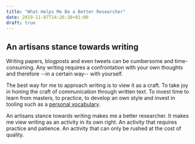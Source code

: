 ```yaml
---
title: "What Helps Me Be a Better Researcher"
date: 2019-11-07T14:26:38+01:00
draft: true
---
```


## An artisans stance towards writing  
Writing papers, blogposts and even tweets can be cumbersome and time-consuming.  Any writing
requires a confrontation with your own thoughts and therefore --in a certain way-- with yourself.

The best way for me to approach writing is to view it as a craft. To take joy in honing the craft
of communication through written text. To invest time to learn from masters, to practice, to
develop an own style and invest in tooling such as a [personal
vocabulary](https://docs.google.com/spreadsheets/d/15cE0YtCQubEJPCN3480xe99r4-_CKzWxGRds13AMvIw/edit?usp=sharing).

An artisans stance towards writing makes me a better researcher. It makes me view writing as an
activity in its own right. An activity that requires practice and patience. An activity that can
only be rushed at the cost of quality.  

